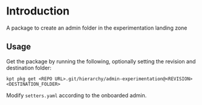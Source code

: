 # Introduction

A package to create an admin folder in the experimentation landing zone

## Usage

Get the package by running the following, optionally setting the revision and destination folder:

`kpt pkg get <REPO URL>.git/hierarchy/admin-experimentation@<REVISION> <DESTINATION_FOLDER>`

Modify `setters.yaml` according to the onboarded admin.

